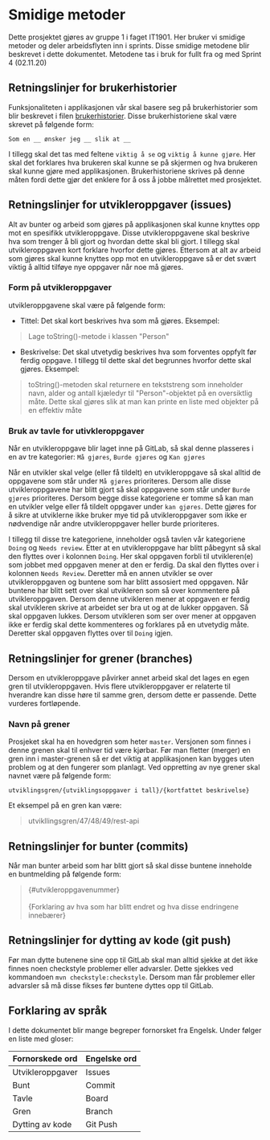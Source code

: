 # Smidige metoder
Dette prosjektet gjøres av gruppe 1 i faget IT1901. Her bruker vi smidige metoder og 
deler arbeidsflyten inn i sprints. Disse smidige metodene blir beskrevet i dette dokumentet. Metodene 
tas i bruk for fullt fra og med Sprint 4 (02.11.20)

## Retningslinjer for brukerhistorier
Funksjonaliteten i applikasjonen vår skal basere seg på brukerhistorier som blir beskrevet i filen
[brukerhistorier](gr2001/Brukerhistorier.md). Disse brukerhistoriene skal være skrevet på følgende form:

`Som en __ ønsker jeg __ slik at __`

I tillegg skal det tas med feltene `viktig å se` og `viktig å kunne gjøre`. Her skal det forklares hva brukeren
skal kunne se på skjermen og hva brukeren skal kunne gjøre med applikasjonen. Brukerhistoriene skrives på 
denne måten fordi dette gjør det enklere for å oss å jobbe målrettet med prosjektet. 

## Retningslinjer for utvikleroppgaver (issues)
Alt av bunter og arbeid som gjøres på applikasjonen skal kunne knyttes opp mot en spesifikk utvikleroppgave.
Disse utvikleroppgavene skal beskrive hva som trenger å bli gjort og hvordan dette skal bli gjort. 
I tillegg skal utvikleroppgaven kort forklare hvorfor dette gjøres. Ettersom at alt av arbeid som gjøres
skal kunne knyttes opp mot en utvikleroppgave så er det svært viktig å alltid tilføye nye oppgaver når noe må gjøres. 

### Form på utvikleroppgaver
utvikleroppgavene skal være på følgende form:
- Tittel: Det skal kort beskrives hva som må gjøres. Eksempel: 

>Lage toString()-metode i klassen "Person"
- Beskrivelse: Det skal utvetydig beskrives hva som forventes oppfylt før ferdig oppgave. I tillegg til 
dette skal det begrunnes hvorfor dette skal gjøres. Eksempel:
 
>toString()-metoden skal returnere en tekststreng som inneholder navn, alder og antall kjæledyr 
til "Person"-objektet på en oversiktlig måte. Dette skal gjøres slik at man kan printe en 
liste med objekter på en effektiv måte

### Bruk av tavle for utivkleroppgaver
Når en utvikleroppgave blir laget inne på GitLab, så skal denne plasseres i en av tre kategorier: `Må gjøres`, 
`Burde gjøres` og `Kan gjøres` 

Når en utvikler skal velge (eller få tildelt) en utvikleroppgave så skal alltid de oppgavene som står under
`Må gjøres` prioriteres. Dersom alle disse utvikleroppgavene har blitt gjort så skal oppgavene som står under
`Burde gjøres` prioriteres. Dersom begge disse kategoriene er tomme så kan man en utvikler velge eller få 
tildelt oppgaver under `kan gjøres`. Dette gjøres for å sikre at utviklerne ikke bruker mye tid på utvikleroppgaver
som ikke er nødvendige når andre utvikleroppgaver heller burde prioriteres.  

I tillegg til disse tre kategoriene, inneholder også tavlen vår kategoriene `Doing` og `Needs review`.
Etter at en utvikleroppgave har blitt påbegynt så skal den flyttes over i kolonnen `Doing`. Her skal oppgaven forbli
til utvikleren(e) som jobbet med oppgaven mener at den er ferdig. Da skal den flyttes over i kolonnen `Needs Review`. 
Deretter må en annen utvikler se over utvikleroppgaven og buntene som har blitt assosiert med oppgaven. Når buntene 
har blitt sett over skal utvikleren som så over kommentere på utvikleroppgaven. Dersom denne utvikleren mener 
at oppgaven er ferdig skal utvikleren skrive at arbeidet ser bra ut og at de lukker oppgaven. Så skal oppgaven lukkes. 
Dersom utvikleren som ser over mener at oppgaven ikke er ferdig skal dette kommenteres og forklares på en utvetydig 
måte. Deretter skal oppgaven flyttes over til `Doing` igjen.  

## Retningslinjer for grener (branches)
Dersom en utvikleroppgave påvirker annet arbeid skal det lages en egen gren til utvikleroppgaven. Hvis flere 
utvikleroppgaver er relaterte til hverandre kan disse høre til samme gren, dersom dette er passende. Dette vurderes
fortløpende. 

### Navn på grener
Prosjeket skal ha en hovedgren som heter `master`. Versjonen som finnes i denne grenen skal til enhver tid være 
kjørbar. Før man fletter (merger) en gren inn i master-grenen så er det viktig at applikasjonen kan bygges uten problem og
at den fungerer som planlagt. Ved oppretting av nye grener skal navnet være på følgende form: 

`utviklingsgren/{utviklingsoppgaver i tall}/{kortfattet beskrivelse}` 

Et eksempel på en gren kan være:

>utvikllingsgren/47/48/49/rest-api

## Retningslinjer for bunter (commits)
Når man bunter arbeid som har blitt gjort så skal disse buntene inneholde en buntmelding på 
følgende form: 

> {#utvikleroppgavenummer} <br/> <br/> {Forklaring av hva som har blitt endret og hva disse endringene innebærer} 

## Retningslinjer for dytting av kode (git push)
Før man dytte butenene sine opp til GitLab skal man alltid sjekke at det ikke finnes noen 
checkstyle problemer eller advarsler. Dette sjekkes ved kommandoen `mvn checkstyle:checkstyle`.
Dersom man får problemer eller advarsler så må disse fikses før buntene dyttes opp til GitLab.

## Forklaring av språk
I dette dokumentet blir mange begreper fornorsket fra Engelsk. Under følger en liste med gloser:

Fornorskede ord | Engelske ord
----------|-------------
Utvikleroppgaver | Issues
Bunt | Commit
Tavle | Board
Gren | Branch
Dytting av kode | Git Push 


